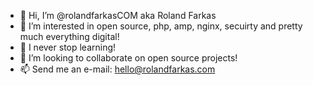 - 👋 Hi, I’m @rolandfarkasCOM aka Roland Farkas
- 👀 I’m interested in open source, php, amp, nginx, secuirty and pretty much everything digital!
- 🌱 I never stop learning!
- 💞️ I’m looking to collaborate on open source projects!
- 📫 Send me an e-mail: hello@rolandfarkas.com

<!---
rolandfarkasCOM/rolandfarkasCOM is a ✨ special ✨ repository because its `README.md` (this file) appears on your GitHub profile.
You can click the Preview link to take a look at your changes.
--->
